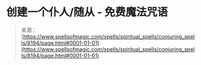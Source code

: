 <!--yml

category: 未分类

date: 2024-06-12 18:43:34

-->

# 创建一个仆人/随从 - 免费魔法咒语

> 来源：[https://www.spellsofmagic.com/spells/spiritual_spells/conjuring_spells/8194/page.html#0001-01-01](https://www.spellsofmagic.com/spells/spiritual_spells/conjuring_spells/8194/page.html#0001-01-01)
